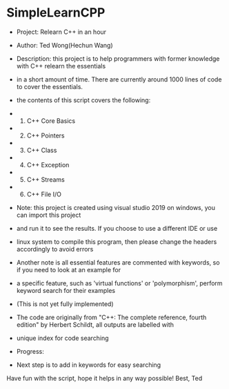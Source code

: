 # SimpleLearnCPP
 
* Project: Relearn C++ in an hour

* Author: Ted Wong(Hechun Wang)

* Description: this project is to help programmers with former knowledge with C++ relearn the essentials 
* in a short amount of time. There are currently around 1000 lines of code to cover the essentials.
* the contents of this script covers the following:

* 1. C++ Core Basics
* 2. C++ Pointers
* 3. C++ Class
* 4. C++ Exception
* 5. C++ Streams
* 6. C++ File I/O

* Note: this project is created using visual studio 2019 on windows, you can import this project 
* and run it to see the results. If you choose to use a different IDE or use 
* linux system to compile this program, then please change the headers accordingly to avoid errors

* Another note is all essential features are commented with keywords, so if you need to look at an example for
* a specific feature, such as 'virtual functions' or 'polymorphism', perform keyword search for their examples
* (This is not yet fully implemented)

* The code are originally from "C++: The complete reference, fourth edition" by Herbert Schildt, all outputs are labelled with
* unique index for code searching

* Progress:
* Next step is to add in keywords for easy searching



Have fun with the script, hope it helps in any way possible!
Best,
Ted
